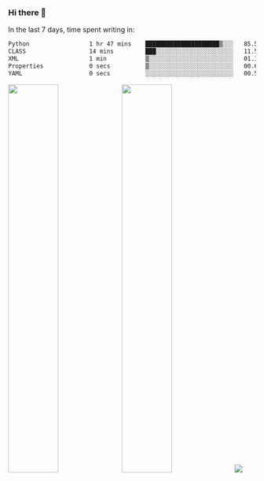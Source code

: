 ### Hi there 👋

In the last 7 days, time spent writing in:

<!--START_SECTION:waka-->

```txt
Python                 1 hr 47 mins    █████████████████████▒░░░   85.59 %
CLASS                  14 mins         ███░░░░░░░░░░░░░░░░░░░░░░   11.52 %
XML                    1 min           ▒░░░░░░░░░░░░░░░░░░░░░░░░   01.12 %
Properties             0 secs          ▒░░░░░░░░░░░░░░░░░░░░░░░░   00.67 %
YAML                   0 secs          ░░░░░░░░░░░░░░░░░░░░░░░░░   00.58 %
```

<!--END_SECTION:waka-->

<img src="https://wakatime.com/share/@jimtje/5d0c92de-08f8-4a72-8f2f-6a9693d1e318.svg" width=45% height=45%> <img src="https://wakatime.com/share/@jimtje/501498ae-bda5-4da7-a89d-b40bcdd5556d.svg" width=45% height=45%>
![](https://hit.yhype.me/github/profile?user_id=43537315)
